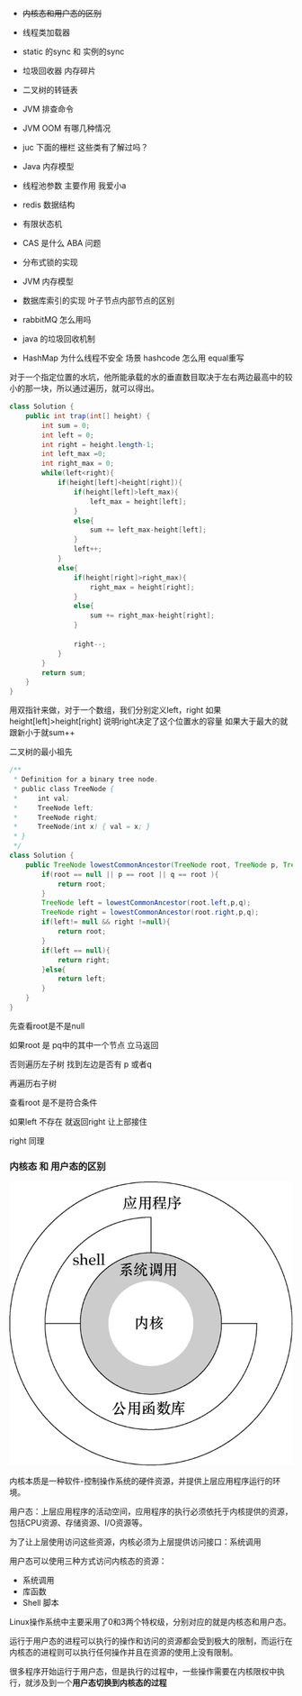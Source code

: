 * ~~内核态和用户态的区别~~
* 线程类加载器

* static 的sync 和 实例的sync

* 垃圾回收器 内存碎片

* 二叉树的转链表

* JVM 排查命令

* JVM OOM 有哪几种情况

* juc 下面的栅栏 这些类有了解过吗？

*  Java 内存模型

* 线程池参数 主要作用  我爱小a

* redis 数据结构

* 有限状态机

* CAS 是什么 ABA 问题

* 分布式锁的实现

* JVM 内存模型

* 数据库索引的实现 叶子节点内部节点的区别 

* rabbitMQ 怎么用吗

* java 的垃圾回收机制 

* HashMap 为什么线程不安全 场景  hashcode 怎么用 equal重写 

对于一个指定位置的水坑，他所能承载的水的垂直数目取决于左右两边最高中的较小的那一块，所以通过遍历，就可以得出。

```java
class Solution {
    public int trap(int[] height) {
        int sum = 0;
        int left = 0;
        int right = height.length-1;
        int left_max =0;
        int right_max = 0;
        while(left<right){
            if(height[left]<height[right]){
                if(height[left]>left_max){
                    left_max = height[left];
                }
                else{
                    sum += left_max-height[left];
                }
                left++;
            }
            else{
                if(height[right]>right_max){
                    right_max = height[right];
                }
                else{
                    sum += right_max-height[right];
                }
                
                right--;
            }
        }
        return sum;
    }
}
```

用双指针来做，对于一个数组，我们分别定义left，right  如果height[left]>height[right] 说明right决定了这个位置水的容量 如果大于最大的就跟新小于就sum++



二叉树的最小祖先

```java
/**
 * Definition for a binary tree node.
 * public class TreeNode {
 *     int val;
 *     TreeNode left;
 *     TreeNode right;
 *     TreeNode(int x) { val = x; }
 * }
 */
class Solution {
    public TreeNode lowestCommonAncestor(TreeNode root, TreeNode p, TreeNode q) {
        if(root == null || p == root || q == root ){
            return root;
        }
        TreeNode left = lowestCommonAncestor(root.left,p,q);
        TreeNode right = lowestCommonAncestor(root.right,p,q);
        if(left!= null && right !=null){
            return root;
        }
        if(left == null){
            return right;
        }else{
            return left;
        }
    }
}
```

先查看root是不是null

如果root 是 pq中的其中一个节点 立马返回 

否则遍历左子树 找到左边是否有 p 或者q 

再遍历右子树 

查看root 是不是符合条件 

如果left 不存在 就返回right 让上部接住

right 同理



### 内核态 和 用户态的区别

![img](../../images/431521-20160523163606881-813374140.png)

内核本质是一种软件-控制操作系统的硬件资源，并提供上层应用程序运行的环境。

用户态：上层应用程序的活动空间，应用程序的执行必须依托于内核提供的资源，包括CPU资源、存储资源、I/O资源等。

为了让上层使用访问这些资源，内核必须为上层提供访问接口：系统调用

用户态可以使用三种方式访问内核态的资源：

* 系统调用
* 库函数
* Shell 脚本

Linux操作系统中主要采用了0和3两个特权级，分别对应的就是内核态和用户态。

运行于用户态的进程可以执行的操作和访问的资源都会受到极大的限制，而运行在内核态的进程则可以执行任何操作并且在资源的使用上没有限制。

很多程序开始运行于用户态，但是执行的过程中，一些操作需要在内核限权中执行，就涉及到一个**用户态切换到内核态的过程**

